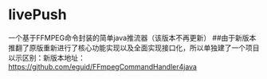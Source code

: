# livePush
一个基于FFMPEG命令封装的简单java推流器（该版本不再更新）
##由于新版本推翻了原版重新进行了核心功能实现以及全面实现接口化，所以单独建了一个项目以示区别：新版本地址：https://github.com/eguid/FFmpegCommandHandler4java
